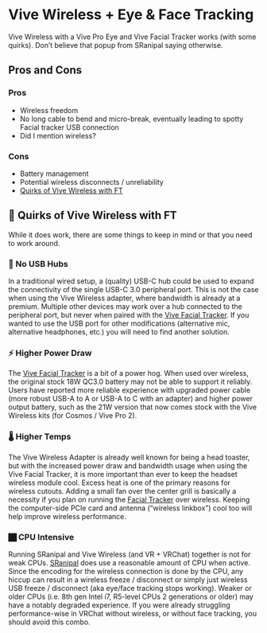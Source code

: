 # Vive Wireless + Eye & Face Tracking
Vive Wireless with a Vive Pro Eye and Vive Facial Tracker works (with some quirks). 
Don’t believe that popup from SRanipal saying otherwise.

## Pros and Cons
### Pros
* Wireless freedom
* No long cable to bend and micro-break, eventually leading to spotty Facial tracker USB connection
* Did I mention wireless?
### Cons
* Battery management
* Potential wireless disconnects / unreliability
* [Quirks of Vive Wireless with FT](#quirks-of-vive-wireless-with-ft)

## 🤔 Quirks of Vive Wireless with FT
While it does work, there are some things to keep in mind or that you need to work around.

### 🔌 No USB Hubs
In a traditional wired setup, a (quality) USB-C hub could be used to expand the connectivity of the single USB-C 3.0 peripheral port. 
This is not the case when using the Vive Wireless adapter, where bandwidth is already at a premium. 
Multiple other devices may work over a hub connected to the peripheral port, but never when paired with the [Vive Facial Tracker](./face_tracker.mdx). 
If you wanted to use the USB port for other modifications (alternative mic, alternative headphones, etc.) you will need to find another solution.

### ⚡ Higher Power Draw
The [Vive Facial Tracker](./face_tracker.mdx) is a bit of a power hog. 
When used over wireless, the original stock 18W QC3.0 battery may not be able to support it reliably. 
Users have reported more reliable experience with upgraded power cable (more robust USB-A to A or USB-A to C with an adapter) and higher power output battery, such as the 21W version that now comes stock with the Vive Wireless kits (for Cosmos / Vive Pro 2).

### 🌡 Higher Temps
The Vive Wireless Adapter is already well known for being a head toaster, but with the increased power draw and bandwidth usage when using the Vive Facial Tracker, it is more important than ever to keep the headset wireless module cool. 
Excess heat is one of the primary reasons for wireless cutouts. 
Adding a small fan over the center grill is basically a necessity if you plan on running the [Facial Tracker](./face_tracker.mdx) over wireless. 
Keeping the computer-side PCIe card and antenna (“wireless linkbox”) cool too will help improve wireless performance.

### 🏿 CPU Intensive
Running SRanipal and Vive Wireless (and VR + VRChat) together is not for weak CPUs. 
[SRanipal](../../tutorial-modules/sranipal.mdx) does use a reasonable amount of CPU when active. 
Since the encoding for the wireless connection is done by the CPU, any hiccup can result in a wireless freeze / disconnect or simply just wireless USB freeze / disconnect (aka eye/face tracking stops working). 
Weaker or older CPUs (i.e. 8th gen Intel i7, R5-level CPUs 2 generations or older) may have a notably degraded experience. 
If you were already struggling performance-wise in VRChat without wireless, or without face tracking, you should avoid this combo.